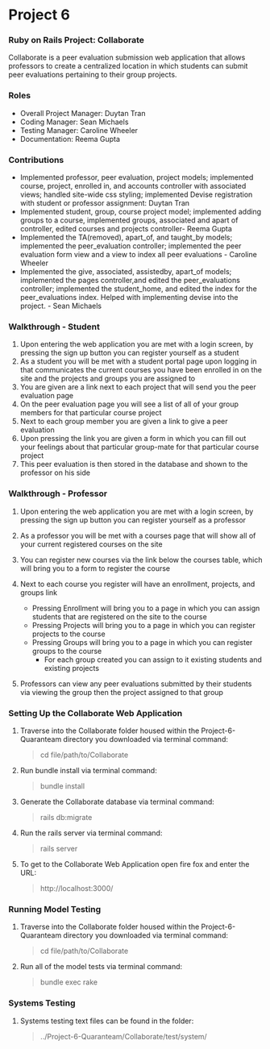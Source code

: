 # Project 6
### Ruby on Rails Project: Collaborate
Collaborate is a peer evaluation submission web application that allows professors to create a centralized location in which students can submit peer evaluations pertaining to their group projects.

### Roles
* Overall Project Manager: Duytan Tran
* Coding Manager: Sean Michaels
* Testing Manager: Caroline Wheeler
* Documentation: Reema Gupta

### Contributions
* Implemented professor, peer evaluation, project models; implemented course, project, enrolled in, and accounts controller with associated views; handled site-wide css styling; implemented Devise registration with student or professor assignment: Duytan Tran
* Implemented student, group, course project model; implemented adding groups to a course, implemented groups, associated and apart of controller, edited courses and projects controller- Reema Gupta
* Implemented the TA(removed), apart_of, and taught_by models; implemented the peer_evaluation controller; implemented the peer evaluation form view and a view to index all peer evaluations - Caroline Wheeler
* Implemented the give, associated, assistedby, apart_of models; implemented the pages controller,and edited the peer_evaluations controller; implemented the student_home, and edited the index for the peer_evaluations index. Helped with implementing devise into the project.  - Sean Michaels
### Walkthrough - Student
1. Upon entering the web application you are met with a login screen, by pressing the sign up button you can register yourself as a student
1. As a student you will be met with a student portal page upon logging in that communicates the current courses you have been enrolled in on the site and the projects and groups you are assigned to
1. You are given are a link next to each project that will send you the peer evaluation page
1. On the peer evaluation page you will see a list of all of your group members for that particular course project
1. Next to each group member you are given a link to give a peer evaluation
1. Upon pressing the link you are given a form in which you can fill out your feelings about that particular group-mate for that particular course project
1. This peer evaluation is then stored in the database and shown to the professor on his side

### Walkthrough - Professor
1. Upon entering the web application you are met with a login screen, by pressing the sign up button you can register yourself as a professor
1. As a professor you will be met with a courses page that will show all of your current registered courses on the site
1. You can register new courses via the link below the courses table, which will bring you to a form to register the course
1. Next to each course you register will have an enrollment, projects, and groups link
  
   - Pressing Enrollment will bring you to a page in which you can assign students that are registered on the site to the course
   - Pressing Projects will bring you to a page in which you can register projects to the course
   - Pressing Groups will bring you to a page in which you can register groups to the course
      - For each group created you can assign to it existing students and existing projects
1. Professors can view any peer evaluations submitted by their students via viewing the group then the project assigned to that group

### Setting Up the Collaborate Web Application
1. Traverse into the Collaborate folder housed within the Project-6-Quaranteam directory you downloaded via terminal command: 

    >cd file/path/to/Collaborate

1. Run bundle install via terminal command:

    >bundle install

1. Generate the Collaborate database via terminal command:

    >rails db:migrate

1. Run the rails server via terminal command:

    >rails server
    
1. To get to the Collaborate Web Application open fire fox and enter the URL:

    >http://localhost:3000/
    
### Running Model Testing
1. Traverse into the Collaborate folder housed within the Project-6-Quaranteam directory you downloaded via terminal command: 

    >cd file/path/to/Collaborate
    
2. Run all of the model tests via terminal command:

    >bundle exec rake

### Systems Testing
1. Systems testing text files can be found in the folder:

    >../Project-6-Quaranteam/Collaborate/test/system/
